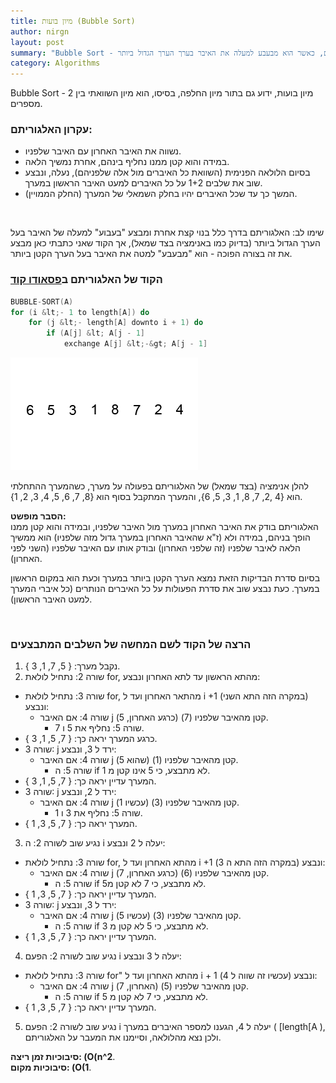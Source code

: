 ```yaml
---
title: מיון בועות (Bubble Sort)
author: nirgn
layout: post
summary: "Bubble Sort - מיון בועות, ידוע גם בתור מיון החלפה, בסיסו, הוא מיון השוואתי בין 2 מספרים, כאשר הוא מבעבע למעלה את האיבר בערך הערך הגדול ביותר."
category: Algorithms
---
```

Bubble Sort - מיון בועות, ידוע גם בתור מיון החלפה, בסיסו, הוא מיון השוואתי בין 2 מספרים.

### עקרון האלגוריתם:

  * נשווה את האיבר האחרון עם האיבר שלפניו.
  * במידה והוא קטן ממנו נחליף בינהם, אחרת נמשיך הלאה.
  * בסיום הלולאה הפנימית (השוואת כל האיברים מול אלה שלפניהם), נעלה, ונבצע שוב את שלבים 1+2 על כל האיברים למעט האיבר הראשון במערך.
  * המשך כך עד שכל האיברים יהיו בחלק השמאלי של המערך (החלק הממויין).

<!--more-->

&nbsp;

שימו לב: האלגוריתם בדרך כלל בנוי קצת אחרת ומבצע "בעבוע" למעלה של האיבר בעל הערך הגדול ביותר (בדיוק כמו באנימציה בצד שמאל), אך הקוד שאני כתבתי כאן מבצע את זה בצורה הפוכה - הוא "מבעבע" למטה את האיבר בעל הערך הקטן ביותר.

### הקוד של האלגוריתם ב[פסאודו קוד](http://en.wikipedia.org/wiki/Pseudocode)

```c
BUBBLE-SORT(A)
for (i &lt;- 1 to length[A]) do
    for (j &lt;- length[A] downto i + 1) do
        if (A[j] &lt; A[j - 1]
            exchange A[j] &lt;-&gt; A[j - 1]
```

<div class="left">
  <img src="/assets/images/posts/bubble-sort/bubble-sort-animation.gif" alt="Bubble Sort Animation">
</div>

להלן אנימציה (בצד שמאל) של האלגוריתם בפעולה על מערך, כשהמערך ההתחלתי הוא {4 ,2, 7, 8, 1, 3, 5, 6}, והמערך המתקבל בסוף הוא {8, 7, 6, 5, 4, 3, 2, 1}.

**הסבר מופשט:**  
האלגוריתם בודק את האיבר האחרון במערך מול האיבר שלפניו, ובמידה והוא קטן ממנו הופך בניהם, במידה ולא (ז"א שהאיבר האחרון במערך גדול מזה שלפניו) הוא ממשיך הלאה לאיבר שלפניו (זה שלפני האחרון) ובודק אותו עם האיבר שלפניו (השני לפני האחרון).

בסיום סדרת הבדיקות הזאת נמצא הערך הקטן ביותר במערך וכעת הוא במקום הראשון במערך. כעת נבצע שוב את סדרת הפעולות על כל האיברים הנותרים (כל איברי המערך למעט האיבר הראשון).

&nbsp;

### הרצה של הקוד לשם המחשה של השלבים המתבצעים

1. נקבל מערך: { 5, 7, 1, 3 }.
2. שורה 2: נתחיל לולאת for, מהתא הראשון עד לתא האחרון ונבצע:
  * שורה 3: נתחיל לולאת for, מהתאר האחרון ועד ל i +1 (במקרה הזה התא השני) ונבצע:
    * שורה 4: אם האיבר j (כרגע האחרון, 5) קטן מהאיבר שלפניו (7).
      * שורה 5: נחליף את 5 ו 7.
  * כרגע המערך יראה כך: { 7, 5, 1, 3 }.
  * שורה 3: j ירד ל 3, ונבצע:
    * שורה 4: אם האיבר j (שהוא 5) קטן מהאיבר שלפניו (1).
      * שורה 5: ה if לא מתבצע, כי 5 אינו קטן מ 1.
  * המערך עדיין יראה כך: { 7, 5, 1, 3 }.
  * שורה 3: j ירד ל 2, ונבצע:
    * שורה 4: אם האיבר j (עכשיו 1) קטן מהאיבר שלפניו (3).
      * שורה 5: נחליף את 3 ו 1.
  * המערך יראה כך: { 7, 5, 3, 1 }.
3. נגיע שוב לשורה 2: ה i יעלה ל 2 ונבצע:
  * שורה 3: נתחיל לולאת for, מהתא האחרון ועד ל i +1 (במקרה הזה התא ה 3) ונבצע:
    * שורה 4: אם האיבר j (כרגע האחרון, 7) קטן מהאיבר שלפניו (6).
      * שורה 5: ה if לא מתבצע, כי 7 לא קטן מ5.
  * המערך עדיין יראה כך: { 7, 5, 3, 1 }.
  * שורה 3: j ירד ל 3, ונבצע:
    * שורה 4: אם האיבר j (עכשיו 5) קטן מהאיבר שלפניו (3).
      * שורה 5: ה if לא מתבצע, כי 5 לא קטן מ 3.
  * המערך עדיין יראה כך: { 7, 5, 3, 1 }.
4. נגיע שוב לשורה 2: הפעם i יעלה ל 3 ונבצע:
  * שורה 3: נתחיל לולאת for" מהתא האחרון ועד ל i + 1 (עכשיו זה שווה ל 4) ונבצע:
    * שורה 4: אם האיבר j (האחרון, 7) קטן מהאיבר שלפניו (5).
      * שורה 5: ה if לא מתבצע, כי 7 לא קטן מ 5.
  * המערך עדיין יראה כך: { 7, 5, 3, 1 }.
5. נגיע שוב לשורה 2: הפעם i יעלה ל 4, הגענו למספר האיברים במערך ( [length[A ), ולכן נצא מהלולאה, וסיימנו את המעבר על האלגוריתם.

**סיבוכיות זמן ריצה: (O(n^2**.  
**סיבוכיות מקום: (O(1**.
